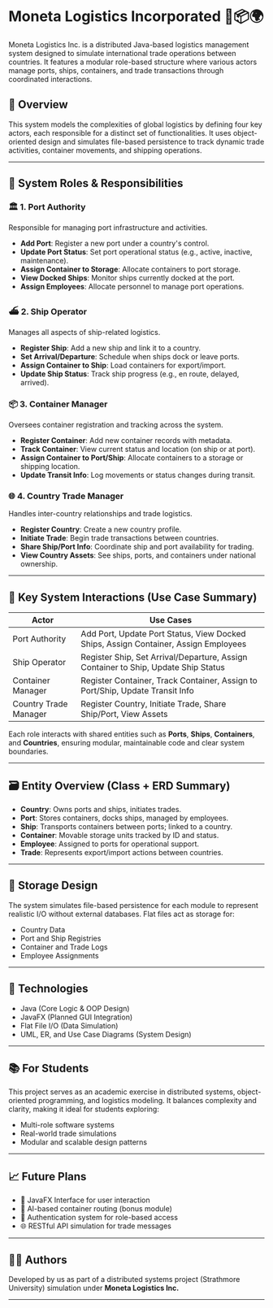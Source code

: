 # Moneta Logistics Incorporated 🚢📦🌍 

Moneta Logistics Inc. is a distributed Java-based logistics management system designed to simulate international trade operations between countries. It features a modular role-based structure where various actors manage ports, ships, containers, and trade transactions through coordinated interactions.

## 📘 Overview

This system models the complexities of global logistics by defining four key actors, each responsible for a distinct set of functionalities. It uses object-oriented design and simulates file-based persistence to track dynamic trade activities, container movements, and shipping operations.

---

## 👥 System Roles & Responsibilities

### 🏛️ 1. Port Authority
Responsible for managing port infrastructure and activities.
- **Add Port**: Register a new port under a country's control.
- **Update Port Status**: Set port operational status (e.g., active, inactive, maintenance).
- **Assign Container to Storage**: Allocate containers to port storage.
- **View Docked Ships**: Monitor ships currently docked at the port.
- **Assign Employees**: Allocate personnel to manage port operations.

### ⛴️ 2. Ship Operator
Manages all aspects of ship-related logistics.
- **Register Ship**: Add a new ship and link it to a country.
- **Set Arrival/Departure**: Schedule when ships dock or leave ports.
- **Assign Container to Ship**: Load containers for export/import.
- **Update Ship Status**: Track ship progress (e.g., en route, delayed, arrived).

### 📦 3. Container Manager
Oversees container registration and tracking across the system.
- **Register Container**: Add new container records with metadata.
- **Track Container**: View current status and location (on ship or at port).
- **Assign Container to Port/Ship**: Allocate containers to a storage or shipping location.
- **Update Transit Info**: Log movements or status changes during transit.

### 🌐 4. Country Trade Manager
Handles inter-country relationships and trade logistics.
- **Register Country**: Create a new country profile.
- **Initiate Trade**: Begin trade transactions between countries.
- **Share Ship/Port Info**: Coordinate ship and port availability for trading.
- **View Country Assets**: See ships, ports, and containers under national ownership.

---

## 🧩 Key System Interactions (Use Case Summary)

| **Actor**               | **Use Cases**                                                                 |
|-------------------------|-------------------------------------------------------------------------------|
| Port Authority          | Add Port, Update Port Status, View Docked Ships, Assign Container, Assign Employees |
| Ship Operator           | Register Ship, Set Arrival/Departure, Assign Container to Ship, Update Ship Status |
| Container Manager       | Register Container, Track Container, Assign to Port/Ship, Update Transit Info |
| Country Trade Manager   | Register Country, Initiate Trade, Share Ship/Port, View Assets                |

Each role interacts with shared entities such as **Ports**, **Ships**, **Containers**, and **Countries**, ensuring modular, maintainable code and clear system boundaries.

---

## 🗃️ Entity Overview (Class + ERD Summary)

- **Country**: Owns ports and ships, initiates trades.
- **Port**: Stores containers, docks ships, managed by employees.
- **Ship**: Transports containers between ports; linked to a country.
- **Container**: Movable storage units tracked by ID and status.
- **Employee**: Assigned to ports for operational support.
- **Trade**: Represents export/import actions between countries.

---

## 💾 Storage Design

The system simulates file-based persistence for each module to represent realistic I/O without external databases. Flat files act as storage for:
- Country Data
- Port and Ship Registries
- Container and Trade Logs
- Employee Assignments

---

## 🔧 Technologies

- Java (Core Logic & OOP Design)
- JavaFX (Planned GUI Integration)
- Flat File I/O (Data Simulation)
- UML, ER, and Use Case Diagrams (System Design)

---

## 📚 For Students

This project serves as an academic exercise in distributed systems, object-oriented programming, and logistics modeling. It balances complexity and clarity, making it ideal for students exploring:
- Multi-role software systems
- Real-world trade simulations
- Modular and scalable design patterns

---

## 📈 Future Plans

- 🔌 JavaFX Interface for user interaction
- 🧠 AI-based container routing (bonus module)
- 🔐 Authentication system for role-based access
- 🌐 RESTful API simulation for trade messages

---

## 👨‍💻 Authors

Developed by us as part of a distributed systems project (Strathmore University) simulation under **Moneta Logistics Inc.**

---


